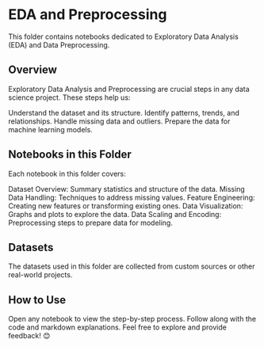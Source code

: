 # EDA and Preprocessing
This folder contains notebooks dedicated to Exploratory Data Analysis (EDA) and Data Preprocessing.

## Overview
Exploratory Data Analysis and Preprocessing are crucial steps in any data science project. These steps help us:

Understand the dataset and its structure.
Identify patterns, trends, and relationships.
Handle missing data and outliers.
Prepare the data for machine learning models.

## Notebooks in this Folder
Each notebook in this folder covers:

Dataset Overview: Summary statistics and structure of the data.
Missing Data Handling: Techniques to address missing values.
Feature Engineering: Creating new features or transforming existing ones.
Data Visualization: Graphs and plots to explore the data.
Data Scaling and Encoding: Preprocessing steps to prepare data for modeling.

## Datasets
The datasets used in this folder are collected from custom sources or other real-world projects.

## How to Use
Open any notebook to view the step-by-step process.
Follow along with the code and markdown explanations.
Feel free to explore and provide feedback! 😊
